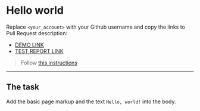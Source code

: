 # Hello world
Replace `<your_account>` with your Github username and copy the links to Pull Request description:
- [DEMO LINK](https://github.com/MarinaOlenchenko/layout_hello-world.git)
- [TEST REPORT LINK](https://MarinaOlenchenko.github.io/layout_hello-world/report/html_report/)

> Follow [this instructions](https://mate-academy.github.io/layout_task-guideline/#how-to-solve-the-layout-tasks-on-github)
___

## The task 
Add the basic page markup and the text `Hello, world!` into the body.

